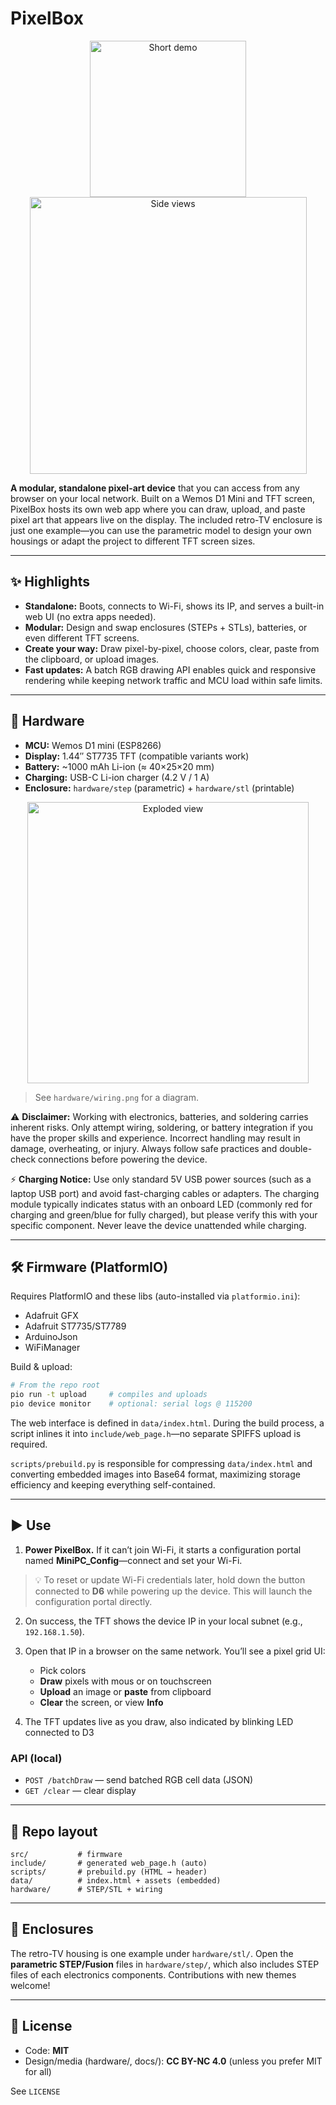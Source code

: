 # PixelBox 

<p align="center">
  <img src="docs/demo.gif" alt="Short demo" width="250">
  <img src="docs/views.png" alt="Side views" width="443">
</p>



**A modular, standalone pixel-art device** that you can access from any browser on your local network. Built on a Wemos D1 Mini and TFT screen, PixelBox hosts its own web app where you can draw, upload, and paste pixel art that appears live on the display. The included retro-TV enclosure is just one example—you can use the parametric model to design your own housings or adapt the project to different TFT screen sizes.



---

## ✨ Highlights

* **Standalone:** Boots, connects to Wi-Fi, shows its IP, and serves a built-in web UI (no extra apps needed).
* **Modular:** Design and swap enclosures (STEPs + STLs), batteries, or even different TFT screens.
* **Create your way:** Draw pixel-by-pixel, choose colors, clear, paste from the clipboard, or upload images.
* **Fast updates:** A batch RGB drawing API enables quick and responsive rendering while keeping network traffic and MCU load within safe limits.

---

## 🧩 Hardware

* **MCU:** Wemos D1 mini (ESP8266)
* **Display:** 1.44″ ST7735 TFT (compatible variants work)
* **Battery:** \~1000 mAh Li-ion (≈ 40×25×20 mm)
* **Charging:** USB-C Li-ion charger (4.2 V / 1 A)
* **Enclosure:** `hardware/step` (parametric) + `hardware/stl` (printable)


<p align="center">
  <img src="docs/exploded.png" alt="Exploded view" width="450">
</p>

> See `hardware/wiring.png` for a diagram.

⚠️ **Disclaimer:** Working with electronics, batteries, and soldering carries inherent risks. Only attempt wiring, soldering, or battery integration if you have the proper skills and experience. Incorrect handling may result in damage, overheating, or injury. Always follow safe practices and double-check connections before powering the device.

⚡ **Charging Notice:** Use only standard 5V USB power sources (such as a laptop USB port) and avoid fast-charging cables or adapters. The charging module typically indicates status with an onboard LED (commonly red for charging and green/blue for fully charged), but please verify this with your specific component. Never leave the device unattended while charging.

---

## 🛠️ Firmware (PlatformIO)

Requires PlatformIO and these libs (auto-installed via `platformio.ini`):

* Adafruit GFX
* Adafruit ST7735/ST7789
* ArduinoJson
* WiFiManager

Build & upload:

```bash
# From the repo root
pio run -t upload     # compiles and uploads
pio device monitor    # optional: serial logs @ 115200
```

 

The web interface is defined in `data/index.html`. During the build process, a script inlines it into `include/web_page.h`—no separate SPIFFS upload is required.

`scripts/prebuild.py` is responsible for compressing `data/index.html` and converting embedded images into Base64 format, maximizing storage efficiency and keeping everything self-contained.

---

## ▶️ Use

1. **Power PixelBox.** If it can’t join Wi-Fi, it starts a configuration portal named **MiniPC\_Config**—connect and set your Wi-Fi.

> 💡 To reset or update Wi-Fi credentials later, hold down the button connected to **D6** while powering up the device. This will launch the configuration portal directly.

2. On success, the TFT shows the device IP in your local subnet (e.g., `192.168.1.50`).
3. Open that IP in a browser on the same network. You’ll see a pixel grid UI:

   * Pick colors
   * **Draw** pixels with mous or on touchscreen
   * **Upload** an image or **paste** from clipboard
   * **Clear** the screen, or view **Info**
4. The TFT updates live as you draw, also indicated by blinking LED connected to D3

### API (local)

* `POST /batchDraw` — send batched RGB cell data (JSON)
* `GET /clear` — clear display

---

## 📁 Repo layout

```
src/           # firmware
include/       # generated web_page.h (auto)
scripts/       # prebuild.py (HTML → header)
data/          # index.html + assets (embedded)
hardware/      # STEP/STL + wiring
```

---

## 🧱 Enclosures

The retro-TV housing is one example under `hardware/stl/`. Open the **parametric STEP/Fusion** files in `hardware/step/`, which also includes STEP files of each electronics components. Contributions with new themes welcome!

---

## 🔐 License

* Code: **MIT**
* Design/media (hardware/, docs/): **CC BY-NC 4.0** (unless you prefer MIT for all)

See `LICENSE`
